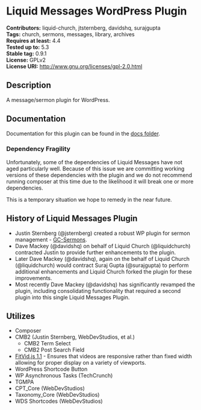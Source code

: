 # Liquid Messages WordPress Plugin #
**Contributors:**      liquid-church, jtsternberg, davidshq, surajgupta  
**Tags:**              church, sermons, messages, library, archives  
**Requires at least:** 4.4  
**Tested up to:**      5.3  
**Stable tag:**        0.9.1  
**License:**           GPLv2  
**License URI:**       http://www.gnu.org/licenses/gpl-2.0.html  

## Description ##
A message/sermon plugin for WordPress.

## Documentation

Documentation for this plugin can be found in the [docs folder](https://github.com/LiquidChurch/lqd-messages/tree/mergefns-012720/docs).

### Dependency Fragility
Unfortunately, some of the dependencies of Liquid Messages have not aged particularly well. Because of this issue we are committing working versions of these dependencies with the plugin and we do not recommend running composer at this time due to the likelihood it will break one or more dependencies.

This is a temporary situation we hope to remedy in the near future.

## History of Liquid Messages Plugin
- Justin Sternberg (@jsternberg) created a robust WP plugin for sermon management - [GC-Sermons](https://github.com/jtsternberg/GC-Sermons/).
- Dave Mackey (@davidshq) on behalf of Liquid Church (@liquidchurch) contracted Justin to provide further enhancements to the plugin.
- Later Dave Mackey (@davidshq), again on the behalf of Liquid Church (@liquidchurch) would contract Suraj Gupta (@surajgupta) to perform additional enhancements and Liquid Church forked the plugin for these improvements.
- Most recently Dave Mackey (@davidshq) has significantly revamped the plugin, including consolidating functionality that required a second plugin into this single Liquid Messages Plugin.

## Utilizes

* Composer
* CMB2 (Justin Sternberg, WebDevStudios, et al.)
  * CMB2 Term Select
  * CMB2 Post Search Field
* [FitVid.js 1.1](http://fitvidsjs.com/) - Ensures that videos are responsive rather than fixed width allowing for proper display on a variety of viewports.
* WordPress Shortcode Button
* WP Asynchronous Tasks (TechCrunch)
* TGMPA
* CPT_Core (WebDevStudios)
* Taxonomy_Core (WebDevStudios)
* WDS Shortcodes (WebDevStudios)
